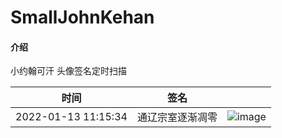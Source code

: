 # SmallJohnKehan

#### 介绍
小约翰可汗 头像签名定时扫描

| 时间                | 签名             |                                                              |
| ------------------- | ---------------- | ------------------------------------------------------------ |
| 2022-01-13 11:15:34 | 通辽宗室逐渐凋零 | ![image](http://i0.hdslb.com/bfs/face/cb024a203b2bb76f50990d10778a8ca2682e74e5.jpg) |

